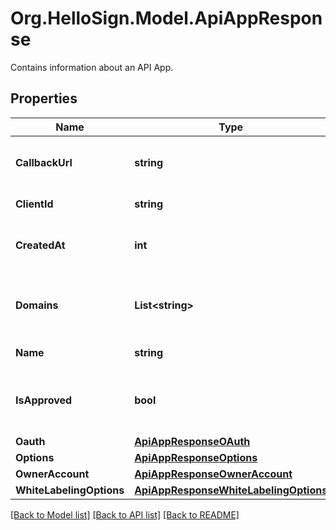 # Org.HelloSign.Model.ApiAppResponse
Contains information about an API App.

## Properties

Name | Type | Description | Notes
------------ | ------------- | ------------- | -------------
**CallbackUrl** | **string** |  The app&#39;s callback URL (for events)  | [optional] 
**ClientId** | **string** |  The app&#39;s client id  | [optional] 
**CreatedAt** | **int** |  The time that the app was created  | [optional] 
**Domains** | **List&lt;string&gt;** |  The domain name(s) associated with the app  | [optional] 
**Name** | **string** |  The name of the app  | [optional] 
**IsApproved** | **bool** |  Boolean to indicate if the app has been approved  | [optional] 
**Oauth** | [**ApiAppResponseOAuth**](ApiAppResponseOAuth.md) |    | [optional] 
**Options** | [**ApiAppResponseOptions**](ApiAppResponseOptions.md) |    | [optional] 
**OwnerAccount** | [**ApiAppResponseOwnerAccount**](ApiAppResponseOwnerAccount.md) |    | [optional] 
**WhiteLabelingOptions** | [**ApiAppResponseWhiteLabelingOptions**](ApiAppResponseWhiteLabelingOptions.md) |    | [optional] 

[[Back to Model list]](../README.md#documentation-for-models) [[Back to API list]](../README.md#documentation-for-api-endpoints) [[Back to README]](../README.md)

